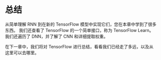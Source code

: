 # 总结

从简单理解 RNN 到在新的 TensorFlow 模型中实现它们，您在本章中学到了很多东西。 我们还查看了 TensorFlow 的一个简单接口，称为 TensorFlow Learn。 我们还遍历了 DNN，并了解了 CNN 和详细提取权重。

在下一章中，我们将对 TensorFlow 进行总结，看看我们已经走了多远，以及从这里可以去哪里。